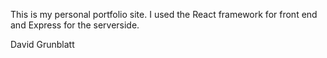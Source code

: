 This is my personal portfolio site. I used the React framework for front end and Express for the serverside. 

David Grunblatt